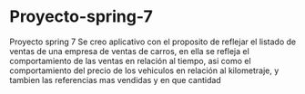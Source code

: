 # Proyecto-spring-7
Proyecto spring 7
Se creo aplicativo con el proposito de reflejar el listado de ventas de una empresa de ventas de carros, en ella se refleja el comportamiento de las ventas en relación al tiempo, asi como el comportamiento del precio de los vehiculos en relación al kilometraje, y tambien las referencias mas vendidas y en que cantidad